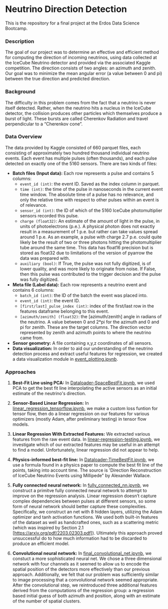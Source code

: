 # Neutrino Direction Detection

This is the repository for a final project at the Erdos Data Science Bootcamp.

### Description
The goal of our project was to determine an effective and efficient method for computing the direction of incoming neutrinos, using data collected at the IceCube Neutrino detector and provided via the associated Kaggle competition. The direction consists of two angles: an azimuth and zenith. Our goal was to minimize the mean angular error (a value between 0 and pi) between the true direction and predicted direction. 

### Background
The difficulty in this problem comes from the fact that a neutrino is never itself detected. Rather, when the neutrino hits a nucleus in the IceCube detector, the collision produces other particles which themselves produce a burst of light. These bursts are called Cherenkov Radiation and travel perpendicular to a “Cherenkov cone”. 

### Data Overview
The data provided by Kaggle consisted of 660 parquet files, each consisting of approximately two hundred thousand individual neutrino events. Each event has multiple pulses (often thousands), and each pulse detected on exactly one of the 5160 sensors. There are two kinds of files:
* **Batch files (Input data):** Each row represents a pulse and contains 5 columns:
  * ```event_id (int)```: the event ID. Saved as the index column in parquet.
  * ```time (int)```: the time of the pulse in nanoseconds in the current event time window. The absolute time of a pulse has no relevance, and only the relative time with respect to other pulses within an event is of relevance.
  * ```sensor_id (int)```: the ID of which of the 5160 IceCube photomultiplier sensors recorded this pulse.
  * ```charge (float32)```: An estimate of the amount of light in the pulse, in units of photoelectrons (p.e.). A physical photon does not exactly result in a measurement of 1 p.e. but rather can take values spread around 1 p.e. As an example, a pulse with charge 2.7 p.e. could quite likely be the result of two or three photons hitting the photomultiplier tube around the same time. This data has float16 precision but is stored as float32 due to limitations of the version of pyarrow the data was prepared with.
  * ```auxiliary (bool)```: If True, the pulse was not fully digitized, is of lower quality, and was more likely to originate from noise. If False, then this pulse was contributed to the trigger decision and the pulse was fully digitized.
* **Meta file (Label data):** Each row represents a neutrino event and contains 6 columns:
  * ```batch_id (int)```: the ID of the batch the event was placed into.
  * ```event_id (int)```: the event ID.
  * ```[first/last]_pulse_index (int)```: index of the first/last row in the features dataframe belonging to this event.
  * ```[azimuth/zenith] (float32)```: the [azimuth/zenith] angle in radians of the neutrino. A value between 0 and 2*pi for the azimuth and 0 and pi for zenith. These are the target columns. The direction vector represented by zenith and azimuth points to where the neutrino came from.
* **Sensor geometry:** A file containing x,y,z coordinates of all sensors.
* **Data visualization:** In order to aid our understanding of the neutrino detection process and extract useful features for regression, we created a data visualization module in [event_plotting.ipynb](DataVisualization/event_plotting.ipynb).

### Approaches

1. **Best-Fit Line using PCA:** In [Dataloader-SpaceBestFit.ipynb](FeatureExtraction/Dataloader-SpaceBestFit.ipynb), we used PCA to get the best fit line interpolating the active sensors as an initial estimate of the neutrino's direction.
2. **Sensor-Based Linear Regression:** In [linear_regression_tensorflow.ipynb](LinearRegressions/linear_regression_tensorflow.ipynb), we make a custom loss funtion for tensor flow, then do a linear regression on our features for various optimizers (mostly Adam, after preliminary testing) in tensor flow models.
3. **Linear Regression With Extracted Features:** We extracted various features from the raw event data. In [linear-regression-testing.ipynb](LinearRegressions/linear_regression_testing.ipynb), we investigate which of our extracted features may be useful in an attempt to find a model. Unfortunately, linear regression did not appear to help.
4. **Physics-informed best-fit line:** In [Dataloader-TimeBestFit.ipynb](FeatureExtraction/Dataloader-TimeBestFit.ipynb), we use a formula found in a physics paper to compute the best fit line of the points, taking into account time. The source is 'Direction Reconstruction of IceCube Neutrino Events using Millipede" by Alexander Wallace.
5. **Fully connected neural network:** In [fully_connected_nn.ipynb](NNs/fully_connected_nn.ipynb), we construct a primitve fully connected neural network to attempt to improve on the regression analysis. Linear regression doesn’t capture complex dependencies between pulses at different sensors, so some form of neural network should better capture these complexities. Specifically, we construct an net with 8 hidden layers, utilizing the Adam optimizer and tanh activation functions. We used both built-in features of the dataset as well as handcrafted ones, such as a scattering metric (which was inspired by Section 2.1 [https://arxiv.org/pdf/2203.02303.pdf]). Ultimately this approach proved unsuccessful do to how much information had to be discarded to produce an efficient model. 

7. **Convolutional neural network:** In [final_convolutional_net.ipynb](NNs/final_convolutional_net.ipynb), we constuct a more sophisticated neural net. We chose a three dimensional network with four channels as it seemed to allow us to encode the spatial position of the detectors more effectively than our previous approach. Additionally, we felt that our problem was sufficiently similar to image processing that a convolutional network seemed appropriate. After the convolutional step, we reintroduced three additional features derived from the computations of the regression group: a regression based initial guess of both azimuth and position, along with an estimate of the number of spatial clusters. 
